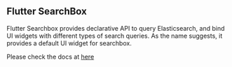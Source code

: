 ## Flutter SearchBox

Flutter Searchbox provides declarative API to query Elasticsearch, and bind UI widgets with different types of search queries. As the name suggests, it provides a default UI widget for searchbox.

Please check the docs at [here](https://docs.appbase.io/docs/reactivesearch/flutter-searchbox/overview/QuickStart/)
